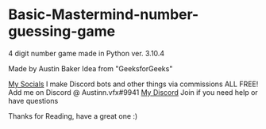 # Basic-Mastermind-number-guessing-game
4 digit number game made in Python ver. 3.10.4

Made by Austin Baker
Idea from "GeeksforGeeks"

[My Socials](https://linktr.ee/Austinn.vfx) I make Discord bots and other things via commissions ALL FREE!
Add me on Discord @ Austinn.vfx#9941
[My Discord](https://discord.gg/5eKd2n6mjU) Join if you need help or have questions

Thanks for Reading, have a great one :)